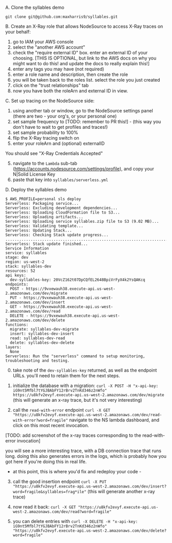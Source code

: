 A. Clone the syllables demo

`git clone git@github.com:maxharris9/syllables.git`

B. Create an X-Ray role that allows NodeSource to access X-Ray traces on your behalf:
  1. go to IAM your AWS console
  2. select the "another AWS account"
  3. check the "require external ID" box. enter an external ID of your choosing. [THIS IS OPTIONAL, but link to the AWS docs on why you might want to do this! and update the docs to really explain this!]
  4. enter any tags you may have (not required)
  5. enter a role name and description, then create the role
  6. you will be taken back to the roles list. select the role you just created
  7. click on the "trust relationships" tab
  8. now you have both the roleArn and external ID in view.

C. Set up tracing on the NodeSource side:
  1. using another tab or window, go to the NodeSource settings panel (there are two - your org's, or your personal one)
  2. set sample frequency to <Always> [TODO: remember to PR this!] - (this way you don't have to wait to get profiles and traces!)
  3. set sample probability to 100%
  4. flip the X-Ray tracing switch on
  5. enter your roleArn and (optional) externalID

  You should see "X-Ray Credentials Accepted"

  5. navigate to the `Lambda` sub-tab (https://accounts.nodesource.com/settings/profile), and copy your N|Solid License Key
  6. paste that key into `syllables/serverless.yml`

D. Deploy the syllables demo

```
$ AWS_PROFILE=personal sls deploy
Serverless: Packaging service...
Serverless: Excluding development dependencies...
Serverless: Uploading CloudFormation file to S3...
Serverless: Uploading artifacts...
Serverless: Uploading service syllables.zip file to S3 (9.02 MB)...
Serverless: Validating template...
Serverless: Updating Stack...
Serverless: Checking Stack update progress...
............................................................................................................................................................
Serverless: Stack update finished...
Service Information
service: syllables
stage: dev
region: us-west-2
stack: syllables-dev
resources: 52
api keys:
  dev-syllables-key: 20VcZ162t07DpCQfEL2648BpiVrFyX4k2YsQAKcq
endpoints:
  POST - https://9vxewauh38.execute-api.us-west-2.amazonaws.com/dev/migrate
  PUT - https://9vxewauh38.execute-api.us-west-2.amazonaws.com/dev/insert
  GET - https://9vxewauh38.execute-api.us-west-2.amazonaws.com/dev/read
  DELETE - https://9vxewauh38.execute-api.us-west-2.amazonaws.com/dev/delete
functions:
  migrate: syllables-dev-migrate
  insert: syllables-dev-insert
  read: syllables-dev-read
  delete: syllables-dev-delete
layers:
  None
Serverless: Run the "serverless" command to setup monitoring, troubleshooting and testing.
```

0. take note of the `dev-syllables-key` returned, as well as the endpoint URLs. you'll need to retain them for the next steps.

1. initialize the database with a migration:
`curl -X POST -H "x-api-key: iG9nt5Mfbl7tYGJBAbFY12rBrv2TnKd346z2nWfo" https://u8kfv2evyf.execute-api.us-west-2.amazonaws.com/dev/migrate`
(this will generate an x-ray trace, but it's not very interesting)

2. call the `read-with-error` endpoint
`curl -X GET "https://u8kfv2evyf.execute-api.us-west-2.amazonaws.com/dev/read-with-error?word=fragile"`
navigate to the NS lambda dashboard, and click on this most recent invocation.

[TODO: add screenshot of the x-ray traces corresponding to the read-with-error invocation]

you will see a more interesting trace, with a DB connection trace that runs long. doing this also generates errors in the logs, which is probably how you got here if you're doing this in real life.

- at this point, this is where you'd fix and redeploy your code -

3. call the good insertion endpoint
`curl -X PUT "https://u8kfv2evyf.execute-api.us-west-2.amazonaws.com/dev/insert?word=fragile&syllables=frag*ile"`
(this will generate another x-ray trace)

4. now read it back:
`curl -X GET "https://u8kfv2evyf.execute-api.us-west-2.amazonaws.com/dev/read?word=fragile"`

5. you can delete entries with `curl -X DELETE -H "x-api-key: iG9nt5Mfbl7tYGJBAbFY12rBrv2TnKd346z2nWfo" "https://u8kfv2evyf.execute-api.us-west-2.amazonaws.com/dev/delete?word=fragile"`
